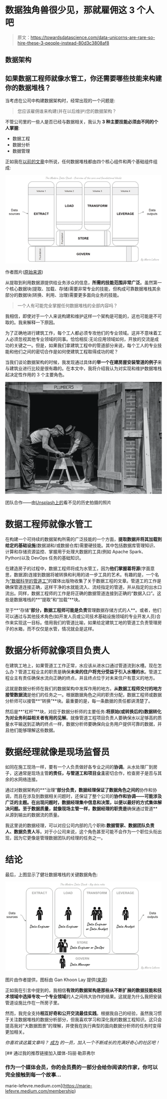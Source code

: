 # 数据独角兽很少见，那就雇佣这 3 个人吧

> 原文：<https://towardsdatascience.com/data-unicorns-are-rare-so-hire-these-3-people-instead-80d3c3808af8>

## 数据架构

## 如果数据工程师就像水管工，你还需要哪些技能来构建你的数据堆栈？

当考虑在公司中构建数据架构时，经常出现的一个问题是:

> 您应该雇佣谁来构建(并在以后维护)您的数据架构？

不管公司里的一些人是否已经与数据相关，我认为 **3 种主要技能必须由不同的个人掌握**:

*   数据工程
*   数据分析
*   数据管理

正如我在[以前的文章](/modern-or-not-what-is-a-data-stack-e6e09e74ae7f)中所说，任何数据堆栈都由四个核心组件和两个基础组件组成:

![](img/27a8937c4f91f93e885f422d3679cb31.png)

作者图片([原始来源](/modern-or-not-what-is-a-data-stack-e6e09e74ae7f))

从提取到利用数据源提供给业务涉众的信息，**所需的技能范围非常广泛**。虽然第一个核心数据块(提取、加载、存储)需要非常专业的技能，但构成可靠数据堆栈其余部分的数据块(转换、利用、治理)需要更多面向业务的技能。

> 一个人有可能完全掌握任何数据堆栈的全部内容吗？

我相信，即使对于一个人来说构建和维护这样一个架构是可能的，这也可能是不可取的。我来解释一下原因。

为了正确地进行建筑工作，每个工人都必须专攻他们的专业领域。这并不意味着工人必须忽视其他专业领域的同事。恰恰相反:无论应用领域如何，开放的交流是成功的关键之一。但是，如果我们拿建筑工程中的管道部分来说，每个工人的专业技能和他们之间的密切合作是如何使建筑工程取得成功的呢？

当我们谈论数据架构的时候，我发现通过具体的**举一个在建房屋安装管道的例子**来与建筑业进行比较是很有趣的。在本文中，我将介绍我认为对实现和维护数据堆栈起决定性作用的 3 个主要角色。

![](img/decaa315b93a45fab825eae4d1ecfd9b.png)

团队合作——由[Unsplash](https://unsplash.com/@unseenhistories?utm_source=unsplash&utm_medium=referral&utm_content=creditCopyText)[上的](https://unsplash.com/?utm_source=unsplash&utm_medium=referral&utm_content=creditCopyText)看不见的历史拍摄的照片

# 数据工程师就像水管工

在构建一个可持续的数据架构所需的广泛技能的一个方面，**提取数据并将其加载到给定的基础设施**(数据湖和/或数据仓库)需要硬技能。其中包括数据库管理知识、计算和存储资源监控、掌握用于处理大数据的工具(例如 Apache Spark、Python)以及 DevOps 任务的基础知识。

在建造房子的过程中，数据工程师将成为水管工，因为**他们掌握着将源**(字面意思，数据源)连接到数据将被转换和利用的进一步工具的艺术。有趣的是，一个名为[“数据科学的管道工”](https://medium.com/plumbersofdatascience)的媒体出版物收集了关于数据工程的文章。管道工的工作是确保管道连接正确，这样干净的水就能流入、流经指定的管道，并从指定的出水口流出。同样，数据工程师的工作是将正确的数据管道连接到正确的“数据入口”。这些是数据堆栈的**“提取”和“加载”**块。

至于**“存储”**部分，数据工程师可能是负责**管理数据存储方式的人**。或者，他们可以通过与其他技术角色(如开发人员或公司技术基础设施领域的专业开发人员)合作来实现这一目标。借用我们的管道比喻，如果给定建筑工地的管道工负责管理房子的水箱，而不仅仅是水管，情况就会是这样。

# 数据分析师就像项目负责人

在建筑工地上，如果管道工工作正常，水应该从进水口通过管道流到水槽。现在怎么办？管道工程业主的职责是确保**未来的住户将充分受益于引入水槽的水**。管道工程业主有责任确保水流向正确的终点，并且终点位于对未来住户有意义的地方。

这就是数据分析师在我们的数据架构中发挥作用的地方。**从数据工程师交付的地方接管数据流**是他们的任务之一。根据数据角色之间的职责分配，数据工程师或数据分析师可以接管**“转换”**块。最重要的是，每一条数据的责任都讲清楚了。

然后是**“杠杆”**块，对应于数据分析师的主要任务:**将原始(或转换后的)数据转化为对业务利益相关者有用的见解**。就像管道工程项目负责人要确保水以足够高的质量水平输送到正确的终点一样，数据分析师要确保向业务用户提供可靠的数据，并且他们能够理解这些数据。

# 数据经理就像是现场监督员

如同在施工现场一样，要有一个人负责做好各专业之间的**协调**。从水处理厂到房子，这通常是现场主管**的责任，与管道工和项目业主**密切合作，检查房子是否与其余的水网络连接。

通过对数据架构的**“治理”**部分负责，数据经理保证了数据角色之间的**协作和协调，而且在涉及到数据相关问题时，还保证了整个公司的**协作和协调——可能涉及广泛的主题。在出现问题时，数据经理集中信息和决策，以便以最好的方式集体解决问题。至于数据质量，就像现场主管一样，数据经理的职责是**确保通过管道**从源到输出的数据流的质量。

我这里说的数据经理，可以对应公司内部的几个职称:**数据管家、数据团队负责人、数据负责人**等。对于小公司来说，这个角色甚至可能不会作为一个职位头衔出现，因为它更像是管理数据团队的经理的任务之一。

# 结论

最后，上图显示了健壮数据堆栈的关键数据角色:

![](img/7c29e9b42089a50143a3dc11ff85c25d.png)

图片由作者提供，图标由 Gan Khoon Lay 提供([来源](https://thenounproject.com/browse/collection-icon/construction-real-estates-people-job-and-career-31637/?p=1))

正如我在引言中提到的，我相信**有效的数据架构是那些从不断扩展的数据技能和技术领域中选择专攻一个专业领域**的人之间伟大协作的结果。这就是为什么我把安装管道设施比作在一所房子里。

然而，我完全支持**相互好奇和公开交流最佳实践**。根据我自己的经验，虽然我习惯于关注数据堆栈的数据分析部分，但我喜欢学习和深化我的数据工程知识。这只会提高我对“大数据图景”的理解，并使我在执行典型的面向数据分析师的任务时变得更加相关。

*你喜欢读这篇文章吗？* [*成为*](https://marie-lefevre.medium.com/membership) *的一员，加入一个不断成长的充满好奇心的社区吧！*

[](https://marie-lefevre.medium.com/membership) [## 通过我的推荐链接加入媒体-玛丽·勒菲弗尔

### 作为一个媒体会员，你的会员费的一部分会给你阅读的作家，你可以完全接触到每一个故事…

marie-lefevre.medium.com](https://marie-lefevre.medium.com/membership)
